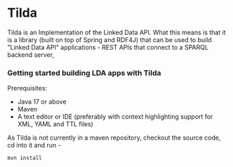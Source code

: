 # Tilda

Tilda is an Implementation of the Linked Data API. 
What this means is that it is a library (built on top of Spring and RDF4J) that can be used 
to build "Linked Data API" applications - REST APIs that connect to a SPARQL backend server,

### Getting started building LDA apps with Tilda

Prerequisites:

 * Java 17 or above
 * Maven
 * A text editor or IDE (preferably with context highlighting support for XML, YAML and TTL files)

As Tilda is not currently in a maven repository, checkout the source code, cd into it and run -
    
    mvn install


